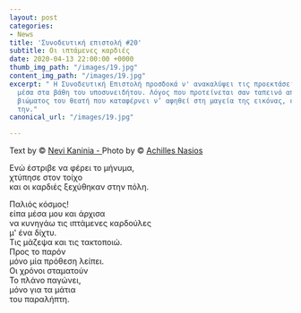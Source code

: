 ```yaml
---
layout: post
categories:
- News
title: 'Συνοδευτική επιστολή #20'
subtitle: Οι ιπτάμενες καρδιές
date: 2020-04-13 22:00:00 +0000
thumb_img_path: "/images/19.jpg"
content_img_path: "/images/19.jpg"
excerpt: " Η Συνοδευτική Επιστολή προσδοκά ν' ανακαλύψει τις προεκτάσεις της εικόνας
  μέσα στα βάθη του υποσυνειδήτου. Λόγος που προτείνεται σαν ταπεινό απαύγασμα του
  βιώματος του θεατή που καταφέρνει ν’ αφηθεί στη μαγεία της εικόνας, επαναδημιουργώντας
  την."
canonical_url: "/images/19.jpg"

---
```

Text by © <a href="https://www.facebook.com/nevi.kaninia" target="blank">Nevi Kaninia - </a>Photo by © <a href="https://anikon.org/" target="blank">Achilles Nasios</a>

Ενώ έστριβε να φέρει το μήνυμα,  
χτύπησε στον τοίχο  
και οι καρδιές ξεχύθηκαν στην πόλη.

Παλιός κόσμος!   
είπα μέσα μου και άρχισα  
να κυνηγάω τις ιπτάμενες καρδούλες   
μ' ένα δίχτυ.  
Τις μάζεψα και τις τακτοποιώ.  
Προς το παρόν  
μόνο μία πρόθεση λείπει.  
Οι χρόνοι σταματούν  
Το πλάνο παγώνει,  
μόνο για τα μάτια  
του παραλήπτη.